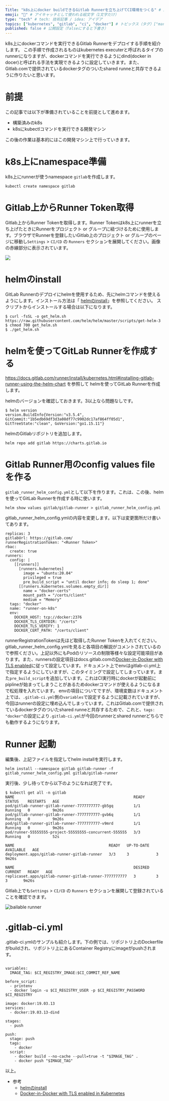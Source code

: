 ```yaml
---
Title: "k8s上にdocker buildできるGitlab Runnerを立ち上げてCI環境をつくる" # 記事のタイトル
emoji: "🐻" # アイキャッチとして使われる絵文字（1文字だけ）
type: "tech" # tech: 技術記事 / idea: アイデア
topics: ["kubernetes", "gitlab", "ci", "docker"] # トピックス（タグ）["markdown", "rust", "aws"]のように指定する
published: false # 公開設定（falseにすると下書き）
---
```


k8s上にdockerコマンドを実行できるGitlab Runnerをデプロイする手順を紹介します。
この手順で作成されるものはkubernetes executerと呼ばれるタイプのrunnerになりますが、dockerコマンドを実行できるようにdind(docker in docer)と呼ばれる手法を実現できるように設定していきます。また、Gitlab.comで提供されているdockerタグのついたshared runneと共存できるように作りたいと思います。

# 前提
この記事では以下が準備されていることを前提として進めます。

- 構築済みのk8s
- k8sにkubectlコマンドを実行できる開発マシン

この後の作業は基本的にはこの開発マシン上で行っていきます。

# k8s上にnamespace準備
k8s上にrunnerが使うnamespace `gitlab`を作成します。

```
kubectl create namespace gitlab
```

# Gitlab上からRunner Token取得
Gitlab上からRunner Tokenを取得します。Runner Tokenはk8s上にrunnerを立ち上げたときにRunnerをプロジェクト or グループに紐づけるために使用します。ブラウザでRunnerを登録したいGitlab上のプロジェクト or グループのページに移動し`Settings` > `CI/CD` の `Runners` セクションを展開してください。画像の赤線部分に表示されています。

![](https://storage.googleapis.com/zenn-user-upload/3chwmewkftpiyjoae2tpuo69jqtc)

# helmのinstall

GitLab Runnerのデプロイにhelmを使用するため、先にhelmコマンドを使えるようにします。インストール方法は「 [helmのinstall](https://helm.sh/ja/docs/intro/install/)」を参照してください。
スクリプトからインストールする場合は以下になります。

```
$ curl -fsSL -o get_helm.sh https://raw.githubusercontent.com/helm/helm/master/scripts/get-helm-3
$ chmod 700 get_helm.sh
$ ./get_helm.sh
```


# helmを使ってGitLab Runnerを作成する
https://docs.gitlab.com/runner/install/kubernetes.html#installing-gitlab-runner-using-the-helm-chart
を参照して helmを使ってGitLab Runnerを作成します。

helmのバージョンを確認しておきます。3以上なら問題なしです。

```
$ helm version
version.BuildInfo{Version:"v3.5.4", GitCommit:"1b5edb69df3d3a08df77c9902dc17af864ff05d1", GitTreeState:"clean", GoVersion:"go1.15.11"}
```

helmのGitlabリポジトリを追加します。

```
helm repo add gitlab https://charts.gitlab.io
```



# Gitlab Runner用のconfig values fileを作る

`gitlab_runner_helm_config.yml`として以下を作ります。これは、この後、helmを使ってGitLab Runnerを作成する時に使います。

```
helm show values gitlab/gitlab-runner > gitlab_runner_helm_config.yml
```

gitlab_runner_helm_config.ymlの内容を変更します。以下は変更箇所だけ書いてあります。

```
replicas: 3
gitlabUrl: https://gitlab.com/
runnerRegistrationToken: "<Runner Token>"
rbac:
  create: true
runners:
  config: |
    [[runners]]
      [runners.kubernetes]
        image = "ubuntu:20.04"
        privileged = true
        pre_build_script = "until docker info; do sleep 1; done"
      [[runners.kubernetes.volumes.empty_dir]]
        name = "docker-certs"
        mount_path = "/certs/client"
        medium = "Memory"
  tags: "docker"
  name: "runner-on-k8s"
  env:
    DOCKER_HOST: tcp://docker:2376
    DOCKER_TLS_CERTDIR: "/certs"
    DOCKER_TLS_VERIFY: 1
    DOCKER_CERT_PATH: "/certs/client"
```

runnerRegistrationTokenは先ほど取得したRunner Tokenを入れてください。
gitlab_runner_helm_config.ymlを見ると各項目の解説がコメントされているので参照ください。上記以外にもPodのリソースの制限等様々な設定可能項目があります。また、runnersの設定項目はdocs.gitlab.comの[Docker-in-Docker with TLS enabled](https://docs.gitlab.com/ee/ci/docker/using_docker_build.html#docker-in-docker-with-tls-enabled)に従って設定しています。ドキュメント上でenvはgitlab-ci.yml上で指定するようにしていますが、このタイミングで設定してしまっています。また`pre_build_script`を追加しています。これはCI実行時にdockerが起動前にpiplineが始まってしまうことがあるためdockerコマンドが使えるようになるまで松処理を入れています。
envの項目についてですが、環境変数はドキュメント上では、`.gitlab-ci.yml`側の`variables`で設定するように記載されていますが、今回はrunnerの設定に埋め込んでしまっています。これはGitlab.comで提供されているdockerタグのついたshared runneと共存するためで、これと、`tags: "docker"`の設定により`.gitlab-ci.yml`が今回のrunnerとshared runnerどちらでも動作するようになります。


# Runner 起動
編集後、上記ファイルを指定してhelm installを実行します。

```
helm install --namespace gitlab gitlab-runner -f gitlab_runner_helm_config.yml gitlab/gitlab-runner
```

実行後、少し待ってから以下のようになれば完了です。

```
$ kubectl get all -n gitlab 
NAME                                                     READY   STATUS    RESTARTS   AGE
pod/gitlab-runner-gitlab-runner-7777777777-gb5gq         1/1     Running   0          9m26s
pod/gitlab-runner-gitlab-runner-7777777777-gvb6q         1/1     Running   0          9m26s
pod/gitlab-runner-gitlab-runner-7777777777-v9mrd         1/1     Running   0          9m26s
pod/runner-55555555-project-55555555-concurrent-555555   3/3     Running   0          52s

NAME                                          READY   UP-TO-DATE   AVAILABLE   AGE
deployment.apps/gitlab-runner-gitlab-runner   3/3     3            3           9m26s

NAME                                                     DESIRED   CURRENT   READY   AGE
replicaset.apps/gitlab-runner-gitlab-runner-7777777777   3         3         3       9m26s
```

Gitlab上でも`Settings` > `CI/CD` の `Runners` セクションを展開して登録されていることを確認できます。

![bailable runner](https://storage.googleapis.com/zenn-user-upload/898afvj6yy1g0m1orqako7ew1i9k)


# .gitlab-ci.yml

.gitlab-ci.ymlのサンプルも紹介します。下の例では、リポジトリ上のDockerfileがbuildされ、リポジトリ上にあるContainer Registryにimageがpushされます。


```

variables:
  IMAGE_TAG: $CI_REGISTRY_IMAGE:$CI_COMMIT_REF_NAME

before_script:
  - printenv
  - docker login -u $CI_REGISTRY_USER -p $CI_REGISTRY_PASSWORD $CI_REGISTRY

image: docker:19.03.13
services:
  - docker:19.03.13-dind

stages:
  - push
    
push:
  stage: push
  tags:
    - docker
  script:
    - docker build --no-cache --pull=true -t "$IMAGE_TAG" .
    - docker push "$IMAGE_TAG"

```

以上。

- 参考
    - [helmのinstall](https://helm.sh/ja/docs/intro/install/)
    - [Docker-in-Docker with TLS enabled in Kubernetes](https://docs.gitlab.com/ee/ci/docker/using_docker_build.html#docker-in-docker-with-tls-enabled-in-kubernetes)

